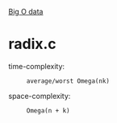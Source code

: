 [Big O data](https://www.bigocheatsheet.com/)

# radix.c

time-complexity:

         average/worst Omega(nk)
         
space-complexity:
         
         Omega(n + k)

